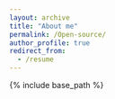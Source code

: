 ```yaml
---
layout: archive
title: "About me"
permalink: /Open-source/
author_profile: true
redirect_from:
  - /resume
---
```


{% include base_path %}

